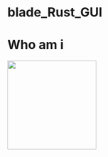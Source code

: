 # blade_Rust_GUI


# Who am i
<img width=200px src="https://github.com/user-attachments/assets/d4e65c22-6476-46e5-8faf-22e7157363e8" />

